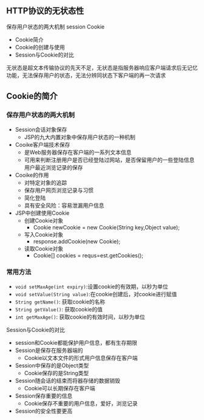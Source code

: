 ## HTTP协议的无状态性
保存用户状态的两大机制 session Cookie
* Cookie简介
* Cookie的创建与使用
* Session与Cookie的对比

无状态是超文本传输协议的先天不足，无状态是指服务器响应客户端请求后无记忆功能，无法保存用户的状态，无法分辨同状态下客户端的再一次请求

## Cookie的简介

### 保存用户状态的两大机制
* Session会话对象保存
    * JSP的九大内置对象中保存用户状态的一种机制
* Cooike客户端技术保存
    * 是Web服务器保存在客户端的一系列文本信息
    * 可用来判断注册用户是否已经登陆过网站，是否保留用户的一些登陆信息
    用户最近浏览记录的保存
* Cooike的作用
    * 对特定对象的追踪
    * 保存用户网页浏览记录与习惯
    * 简化登陆
    * 具有安全风险：容易泄漏用户信息
* JSP中创建使用Cookie
  * 创建Cookie对象
    * Cookie newCookie = new Cookie(String key,Object value);
  * 写入Cookie对象
    * response.addCookie(new Cookie);
  * 读取Cookie对象
    * Cookie[] cookies = requs=est.getCookies();

### 常用方法
* `void setMaxAge(int expiry)`:设置cookie的有效期，以秒为单位
* `void setValue(String value)`:在cookie创建后，对cookie进行赋值
* `String getName()`: 获取cookie的名称
* `String getValue()`: 获取cookie的值
* `int getMaxAge()`: 获取cookie的有效时间，以秒为单位

Session与Cookie的对比
* session和Cookie都能保护用户信息，都有生存期限
* Session是保存在服务器端的            
  * Cookie以文本文件的形式用户信息保存在客户端
* Session中保存的是Object类型            
  * Cookie保存的是String类型
* Session随会话的结束而将器存储的数据销毁            
  * Cookie可以长期保存在客户端
* Session保存重要的信息             
  * Cookie保存不重要的用户信息，爱好，浏览记录
* Session的安全性要更高


    